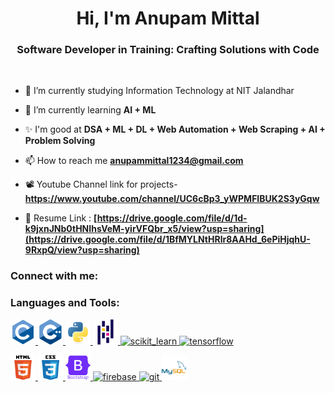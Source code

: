 <!--- 
- 👋 Hi, I’m @AnupamMittal-21
- 👀 I’m interested in web development, android development, Artificial Intelligence, and Machine Learning.
- 🌱 I’m currently learning C++ , HTML , CSS , JavaScript, Python.
- 💞️ I’m looking to collaborate on web, android projects and AI\Ml Projects.
- 📫 How to reach me on my emailId- anupammittal1234@gmail.com
- 📽️ Youtube Channel link for projects- https://www.youtube.com/channel/UC6cBp3_yWPMFIBUK2S3yGqw
- 🖨️ Project drive link- https://drive.google.com/drive/folders/1SUfxH13VVmGWis_OpGv1oFmSWIyUa7T5?usp=sharing

--->
<h1 align="center">Hi, I'm Anupam Mittal</h1>

<h3 align="center">Software Developer in Training: Crafting Solutions with Code</h3>
<br>

- 🔭 I’m currently studying Information Technology at NIT Jalandhar

- 🌱 I’m currently learning **AI + ML**

- ✨ I'm good at **DSA + ML + DL + Web Automation + Web Scraping + AI + Problem Solving** 

- 📫 How to reach me **anupammittal1234@gmail.com**

- 📽️ Youtube Channel link for projects- **https://www.youtube.com/channel/UC6cBp3_yWPMFIBUK2S3yGqw**

- 📃 Resume Link : **[https://drive.google.com/file/d/1d-k9jxnJNb0tHNIhsVeM-yirVFQbr_x5/view?usp=sharing](https://drive.google.com/file/d/1BfMYLNtHRlr8AAHd_6ePiHjqhU-9RxpQ/view?usp=sharing)**

<h3 align="left">Connect with me:</h3>
<p align="left">
</p>

<h3 align="left">Languages and Tools:</h3>
<p align="left"> 
<a href="https://www.cprogramming.com/" target="_blank" rel="noreferrer"> <img src="https://raw.githubusercontent.com/devicons/devicon/master/icons/c/c-original.svg" alt="c" width="40" height="40"/> </a> <a href="https://www.w3schools.com/cpp/" target="_blank" rel="noreferrer"> <img src="https://raw.githubusercontent.com/devicons/devicon/master/icons/cplusplus/cplusplus-original.svg" alt="cplusplus" width="40" height="40"/> </a>
<a href="https://www.python.org" target="_blank" rel="noreferrer"> <img src="https://raw.githubusercontent.com/devicons/devicon/master/icons/python/python-original.svg" alt="python" width="40" height="40"/> </a> 
<a href="https://pandas.pydata.org/" target="_blank" rel="noreferrer"> <img src="https://raw.githubusercontent.com/devicons/devicon/2ae2a900d2f041da66e950e4d48052658d850630/icons/pandas/pandas-original.svg" alt="pandas" width="40" height="40"/> </a> 
<a href="https://scikit-learn.org/" target="_blank" rel="noreferrer"> <img src="https://upload.wikimedia.org/wikipedia/commons/0/05/Scikit_learn_logo_small.svg" alt="scikit_learn" width="40" height="40"/> </a>
<a href="https://www.tensorflow.org" target="_blank" rel="noreferrer"> <img src="https://www.vectorlogo.zone/logos/tensorflow/tensorflow-icon.svg" alt="tensorflow" width="40" height="40"/> </a> </p>
<a href="https://www.w3.org/html/" target="_blank" rel="noreferrer"> <img src="https://raw.githubusercontent.com/devicons/devicon/master/icons/html5/html5-original-wordmark.svg" alt="html5" width="40" height="40"/> </a>
<a href="https://www.w3schools.com/css/" target="_blank" rel="noreferrer"> <img src="https://raw.githubusercontent.com/devicons/devicon/master/icons/css3/css3-original-wordmark.svg" alt="css3" width="40" height="40"/> </a> 
<a href="https://getbootstrap.com" target="_blank" rel="noreferrer"> <img src="https://raw.githubusercontent.com/devicons/devicon/master/icons/bootstrap/bootstrap-plain-wordmark.svg" alt="bootstrap" width="40" height="40"/> </a>
<a href="https://firebase.google.com/" target="_blank" rel="noreferrer"> <img src="https://www.vectorlogo.zone/logos/firebase/firebase-icon.svg" alt="firebase" width="40" height="40"/> </a> 
<a href="https://git-scm.com/" target="_blank" rel="noreferrer"> <img src="https://www.vectorlogo.zone/logos/git-scm/git-scm-icon.svg" alt="git" width="40" height="40"/> </a>
<a href="https://www.mysql.com/" target="_blank" rel="noreferrer"> <img src="https://raw.githubusercontent.com/devicons/devicon/master/icons/mysql/mysql-original-wordmark.svg" alt="mysql" width="40" height="40"/> </a> 




<!---
AnupamMittal-21/AnupamMittal-21 is a ✨ special ✨ repository because its `README.md` (this file) appears on your GitHub profile.
You can click the Preview link to take a look at your changes.
--->
